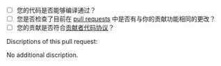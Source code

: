 <!-- Before creating this pull request, check the questions below: -->  
<!-- 在提出这个 pull request 之前，请勾选下面的问题： -->

- [ ] 您的代码是否能够编译通过？
- [ ] 您是否检查了目前在 [pull requests](https://github.com/Timothy-LiuXuefeng/FrameRateTask/pulls) 中是否有与你的贡献功能相同的更改？
- [ ] 您的贡献是否符合[贡献者代码协议](https://github.com/Timothy-LiuXuefeng/FrameRateTask/blob/master/CODE_OF_CONDUCT.md)？

Discriptions of this pull request:

<!-- If you have something to say about this pull request, delete the sentence 'No additional discription.' below and add your description. -->

No additional discription.
